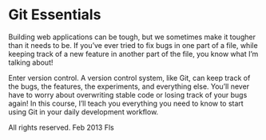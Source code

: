 ﻿# Git Essentials

Building web applications can be tough, but we sometimes make it tougher than it needs to be. If you’ve ever tried to fix bugs in one part of a file, while keeping track of a new feature in another part of the file, you know what I’m talking about!

Enter version control. A version control system, like Git, can keep track of the bugs, the features, the experiments, and everything else. You’ll never have to worry about overwriting stable code or losing track of your bugs again! In this course, I’ll teach you everything you need to know to start using Git in your daily development workflow.

All rights reserved. Feb 2013 Fls